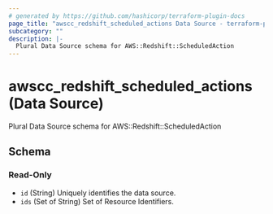 ```yaml
---
# generated by https://github.com/hashicorp/terraform-plugin-docs
page_title: "awscc_redshift_scheduled_actions Data Source - terraform-provider-awscc"
subcategory: ""
description: |-
  Plural Data Source schema for AWS::Redshift::ScheduledAction
---
```


# awscc_redshift_scheduled_actions (Data Source)

Plural Data Source schema for AWS::Redshift::ScheduledAction



<!-- schema generated by tfplugindocs -->
## Schema

### Read-Only

- `id` (String) Uniquely identifies the data source.
- `ids` (Set of String) Set of Resource Identifiers.
